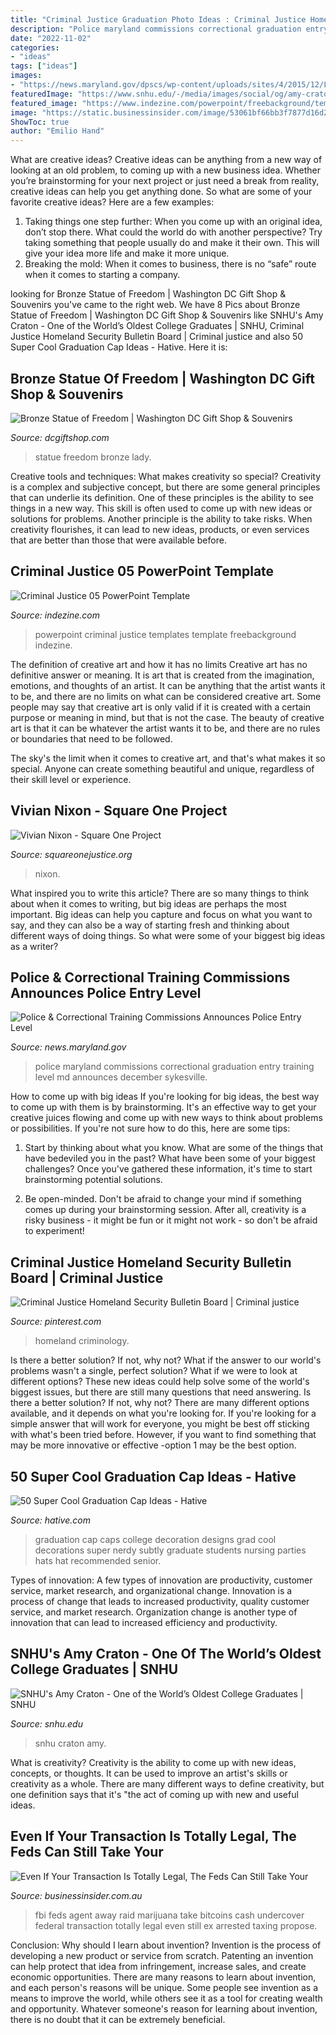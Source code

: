 ```yaml
---
title: "Criminal Justice Graduation Photo Ideas : Criminal Justice Homeland Security Bulletin Board"
description: "Police maryland commissions correctional graduation entry training level md announces december sykesville"
date: "2022-11-02"
categories:
- "ideas"
tags: ["ideas"]
images:
- "https://news.maryland.gov/dpscs/wp-content/uploads/sites/4/2015/12/LEW5797-1.jpg"
featuredImage: "https://www.snhu.edu/-/media/images/social/og/amy-craton-og.jpg?modified=20170120210037"
featured_image: "https://www.indezine.com/powerpoint/freebackground/templates/t_ind_2552a.jpg"
image: "https://static.businessinsider.com/image/53061bf66bb3f7877d16d243/image.jpg"
ShowToc: true
author: "Emilio Hand"
---
```



What are creative ideas?
Creative ideas can be anything from a new way of looking at an old problem, to coming up with a new business idea. Whether you’re brainstorming for your next project or just need a break from reality, creative ideas can help you get anything done. So what are some of your favorite creative ideas? Here are a few examples: 
1) Taking things one step further: When you come up with an original idea, don’t stop there. What could the world do with another perspective? Try taking something that people usually do and make it their own. This will give your idea more life and make it more unique. 
2) Breaking the mold: When it comes to business, there is no “safe” route when it comes to starting a company.

	

		
looking for Bronze Statue of Freedom | Washington DC Gift Shop &amp; Souvenirs you've came to the right web. We have 8 Pics about Bronze Statue of Freedom | Washington DC Gift Shop &amp; Souvenirs like SNHU&#039;s Amy Craton - One of the World’s Oldest College Graduates | SNHU, Criminal Justice Homeland Security Bulletin Board | Criminal justice and also 50 Super Cool Graduation Cap Ideas - Hative. Here it is:
		
    
## Bronze Statue Of Freedom | Washington DC Gift Shop &amp; Souvenirs

<img loading=lazy src="https://www.dcgiftshop.com/Product_Images/Decorative/Bronze_Lady_Justice_Statue_LG.gif" onerror="this.onerror=null;this.src='https://tse3.mm.bing.net/th?id=OIP.e-JI7rJpO__aHl1Xg5uy_gHaHa&amp;pid=15.1';" alt="Bronze Statue of Freedom | Washington DC Gift Shop &amp; Souvenirs">

_Source: dcgiftshop.com_

>statue freedom bronze lady. 

	

Creative tools and techniques: What makes creativity so special?
Creativity is a complex and subjective concept, but there are some general principles that can underlie its definition. One of these principles is the ability to see things in a new way. This skill is often used to come up with new ideas or solutions for problems. Another principle is the ability to take risks. When creativity flourishes, it can lead to new ideas, products, or even services that are better than those that were available before.

    
## Criminal Justice 05 PowerPoint Template

<img loading=lazy src="https://www.indezine.com/powerpoint/freebackground/templates/t_ind_2552a.jpg" onerror="this.onerror=null;this.src='https://tse1.mm.bing.net/th?id=OIP.3OdfEdmxwjKL5aGIBfHJbwAAAA&amp;pid=15.1';" alt="Criminal Justice 05 PowerPoint Template">

_Source: indezine.com_

>powerpoint criminal justice templates template freebackground indezine. 

	

The definition of creative art and how it has no limits
Creative art has no definitive answer or meaning. It is art that is created from the imagination, emotions, and thoughts of an artist. It can be anything that the artist wants it to be, and there are no limits on what can be considered creative art.
Some people may say that creative art is only valid if it is created with a certain purpose or meaning in mind, but that is not the case. The beauty of creative art is that it can be whatever the artist wants it to be, and there are no rules or boundaries that need to be followed.

The sky's the limit when it comes to creative art, and that's what makes it so special. Anyone can create something beautiful and unique, regardless of their skill level or experience.

    
## Vivian Nixon - Square One Project

<img loading=lazy src="https://squareonejustice.org/wp-content/uploads/2019/10/Screen-Shot-2021-03-14-at-7.58.49-PM.png" onerror="this.onerror=null;this.src='https://tse4.mm.bing.net/th?id=OIP.x2b16OmptShXQPMo_4ravgHaIL&amp;pid=15.1';" alt="Vivian Nixon - Square One Project">

_Source: squareonejustice.org_

>nixon. 

	

What inspired you to write this article?
There are so many things to think about when it comes to writing, but big ideas are perhaps the most important. Big ideas can help you capture and focus on what you want to say, and they can also be a way of starting fresh and thinking about different ways of doing things. So what were some of your biggest big ideas as a writer?

    
## Police &amp; Correctional Training Commissions Announces Police Entry Level

<img loading=lazy src="https://news.maryland.gov/dpscs/wp-content/uploads/sites/4/2015/12/LEW5797-1.jpg" onerror="this.onerror=null;this.src='https://tse2.mm.bing.net/th?id=OIP.NJeqY0rfa6qonIcibr54ygHaE7&amp;pid=15.1';" alt="Police &amp; Correctional Training Commissions Announces Police Entry Level">

_Source: news.maryland.gov_

>police maryland commissions correctional graduation entry training level md announces december sykesville. 

	

How to come up with big ideas
If you're looking for big ideas, the best way to come up with them is by brainstorming. It's an effective way to get your creative juices flowing and come up with new ways to think about problems or possibilities. If you're not sure how to do this, here are some tips:
1. Start by thinking about what you know. What are some of the things that have bedeviled you in the past? What have been some of your biggest challenges? Once you've gathered these information, it's time to start brainstorming potential solutions.

2. Be open-minded. Don't be afraid to change your mind if something comes up during your brainstorming session. After all, creativity is a risky business - it might be fun or it might not work - so don't be afraid to experiment!


    
## Criminal Justice Homeland Security Bulletin Board | Criminal Justice

<img loading=lazy src="https://i.pinimg.com/736x/2a/04/52/2a04520526081f912232f3fc0ecc9d59--criminal-justice-homeland.jpg" onerror="this.onerror=null;this.src='https://tse2.mm.bing.net/th?id=OIP.r7oUB6P7N8Wzsx6VzLqfgwHaFi&amp;pid=15.1';" alt="Criminal Justice Homeland Security Bulletin Board | Criminal justice">

_Source: pinterest.com_

>homeland criminology. 

	

Is there a better solution? If not, why not?
What if the answer to our world's problems wasn't a single, perfect solution? What if we were to look at different options? These new ideas could help solve some of the world's biggest issues, but there are still many questions that need answering. Is there a better solution? If not, why not? There are many different options available, and it depends on what you're looking for. If you're looking for a simple answer that will work for everyone, you might be best off sticking with what's been tried before. However, if you want to find something that may be more innovative or effective -option 1 may be the best option.

    
## 50 Super Cool Graduation Cap Ideas - Hative

<img loading=lazy src="https://hative.com/wp-content/uploads/2016/04/graduation-caps/45-super-cool-graduation-cap-ideas.jpg" onerror="this.onerror=null;this.src='https://tse4.mm.bing.net/th?id=OIP.xxKwcbjAVpykz7yO1tnhsgHaHW&amp;pid=15.1';" alt="50 Super Cool Graduation Cap Ideas - Hative">

_Source: hative.com_

>graduation cap caps college decoration designs grad cool decorations super nerdy subtly graduate students nursing parties hats hat recommended senior. 

	

Types of innovation: A few types of innovation are productivity, customer service, market research, and organizational change.
Innovation is a process of change that leads to increased productivity, quality customer service, and market research. Organization change is another type of innovation that can lead to increased efficiency and productivity.

    
## SNHU&#039;s Amy Craton - One Of The World’s Oldest College Graduates | SNHU

<img loading=lazy src="https://www.snhu.edu/-/media/images/social/og/amy-craton-og.jpg?modified=20170120210037" onerror="this.onerror=null;this.src='https://tse3.mm.bing.net/th?id=OIP.gIVEZaNMg01tv7i9MIcD5QHaD4&amp;pid=15.1';" alt="SNHU&#039;s Amy Craton - One of the World’s Oldest College Graduates | SNHU">

_Source: snhu.edu_

>snhu craton amy. 

	

What is creativity?
Creativity is the ability to come up with new ideas, concepts, or thoughts. It can be used to improve an artist's skills or creativity as a whole. There are many different ways to define creativity, but one definition says that it's "the act of coming up with new and useful ideas.

    
## Even If Your Transaction Is Totally Legal, The Feds Can Still Take Your

<img loading=lazy src="https://static.businessinsider.com/image/53061bf66bb3f7877d16d243/image.jpg" onerror="this.onerror=null;this.src='https://tse4.mm.bing.net/th?id=OIP.ecZoiPtWMY5EtfaJfa2lngHaFj&amp;pid=15.1';" alt="Even If Your Transaction Is Totally Legal, The Feds Can Still Take Your">

_Source: businessinsider.com.au_

>fbi feds agent away raid marijuana take bitcoins cash undercover federal transaction totally legal even still ex arrested taxing propose. 

	

Conclusion: Why should I learn about invention?
Invention is the process of developing a new product or service from scratch. Patenting an invention can help protect that idea from infringement, increase sales, and create economic opportunities. There are many reasons to learn about invention, and each person's reasons will be unique. Some people see invention as a means to improve the world, while others see it as a tool for creating wealth and opportunity. Whatever someone's reason for learning about invention, there is no doubt that it can be extremely beneficial.

